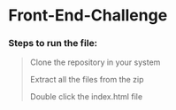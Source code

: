 # Front-End-Challenge

### Steps to run the file:
> Clone the repository in your system 
>
> Extract all the files from the zip
>
> Double click the index.html file 
>

